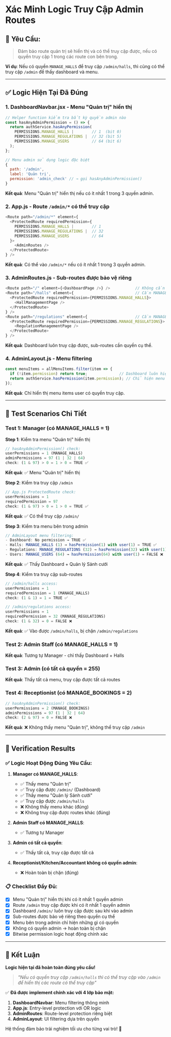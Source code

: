 # Xác Minh Logic Truy Cập Admin Routes

## 🎯 **Yêu Cầu:**
> Đảm bảo route quản trị sẽ hiển thị và có thể truy cập được, nếu có quyền truy cập 1 trong các route con bên trong.

**Ví dụ**: Nếu có quyền `MANAGE_HALLS` để truy cập `/admin/halls`, thì cũng có thể truy cập `/admin` để thấy dashboard và menu.

---

## ✅ **Logic Hiện Tại Đã Đúng**

### **1. DashboardNavbar.jsx - Menu "Quản trị" hiển thị**
```javascript
// Helper function kiểm tra bất kỳ quyền admin nào
const hasAnyAdminPermission = () => {
  return authService.hasAnyPermission(
    PERMISSIONS.MANAGE_HALLS |        // 1  (bit 0)
    PERMISSIONS.MANAGE_REGULATIONS |  // 32 (bit 5) 
    PERMISSIONS.MANAGE_USERS          // 64 (bit 6)
  );
};

// Menu admin sử dụng logic đặc biệt
{
  path: '/admin',
  label: 'Quản trị', 
  permission: 'admin_check' // → gọi hasAnyAdminPermission()
}
```
**Kết quả**: Menu "Quản trị" hiển thị nếu có ít nhất 1 trong 3 quyền admin.

### **2. App.js - Route `/admin/*` có thể truy cập**
```javascript
<Route path="/admin/*" element={
  <ProtectedRoute requiredPermission={
    PERMISSIONS.MANAGE_HALLS |        // 1
    PERMISSIONS.MANAGE_REGULATIONS |  // 32
    PERMISSIONS.MANAGE_USERS          // 64
  }>
    <AdminRoutes />
  </ProtectedRoute>
} />
```
**Kết quả**: Có thể vào `/admin/*` nếu có ít nhất 1 trong 3 quyền admin.

### **3. AdminRoutes.js - Sub-routes được bảo vệ riêng**
```javascript
<Route path="/" element={<DashboardPage />} />           // Không cần quyền
<Route path="/halls" element={                           // Cần MANAGE_HALLS
  <ProtectedRoute requiredPermission={PERMISSIONS.MANAGE_HALLS}>
    <HallManagementPage />
  </ProtectedRoute>
} />
<Route path="/regulations" element={                     // Cần MANAGE_REGULATIONS
  <ProtectedRoute requiredPermission={PERMISSIONS.MANAGE_REGULATIONS}>
    <RegulationManagementPage />
  </ProtectedRoute>
} />
```
**Kết quả**: Dashboard luôn truy cập được, sub-routes cần quyền cụ thể.

### **4. AdminLayout.js - Menu filtering**
```javascript
const menuItems = allMenuItems.filter(item => {
  if (!item.permission) return true;              // Dashboard luôn hiện
  return authService.hasPermission(item.permission); // Chỉ hiện menu có quyền
});
```
**Kết quả**: Chỉ hiển thị menu items user có quyền truy cập.

---

## 🧪 **Test Scenarios Chi Tiết**

### **Test 1: Manager (có MANAGE_HALLS = 1)**

**Step 1**: Kiểm tra menu "Quản trị" hiển thị
```javascript
// hasAnyAdminPermission() check:
userPermissions = 1 (MANAGE_HALLS)
adminPermissions = 97 (1 | 32 | 64)
check: (1 & 97) > 0 = 1 > 0 = TRUE ✅
```
**Kết quả**: ✅ Menu "Quản trị" hiển thị

**Step 2**: Kiểm tra truy cập `/admin`
```javascript
// App.js ProtectedRoute check:
userPermissions = 1
requiredPermission = 97 
check: (1 & 97) > 0 = 1 > 0 = TRUE ✅
```
**Kết quả**: ✅ Có thể truy cập `/admin/`

**Step 3**: Kiểm tra menu bên trong admin
```javascript
// AdminLayout menu filtering:
- Dashboard: No permission → TRUE ✅
- Halls: MANAGE_HALLS (1) → hasPermission(1) with user(1) = TRUE ✅
- Regulations: MANAGE_REGULATIONS (32) → hasPermission(32) with user(1) = FALSE ❌
- Users: MANAGE_USERS (64) → hasPermission(64) with user(1) = FALSE ❌
```
**Kết quả**: ✅ Thấy Dashboard + Quản lý Sảnh cưới

**Step 4**: Kiểm tra truy cập sub-routes
```javascript
// /admin/halls access:
userPermissions = 1
requiredPermission = 1 (MANAGE_HALLS)
check: (1 & 1) = 1 = TRUE ✅

// /admin/regulations access:
userPermissions = 1  
requiredPermission = 32 (MANAGE_REGULATIONS)
check: (1 & 32) = 0 = FALSE ❌
```
**Kết quả**: ✅ Vào được `/admin/halls`, bị chặn `/admin/regulations`

### **Test 2: Admin Staff (có MANAGE_HALLS = 1)**
**Kết quả**: Tương tự Manager - chỉ thấy Dashboard + Halls

### **Test 3: Admin (có tất cả quyền = 255)**
**Kết quả**: Thấy tất cả menu, truy cập được tất cả routes

### **Test 4: Receptionist (có MANAGE_BOOKINGS = 2)**
```javascript
// hasAnyAdminPermission() check:
userPermissions = 2 (MANAGE_BOOKINGS)
adminPermissions = 97 (1 | 32 | 64)
check: (2 & 97) = 0 = FALSE ❌
```
**Kết quả**: ❌ Không thấy menu "Quản trị", không thể truy cập `/admin`

---

## 🎯 **Verification Results**

### **✅ Logic Hoạt Động Đúng Yêu Cầu:**

1. **Manager có MANAGE_HALLS**:
   - ✅ Thấy menu "Quản trị" 
   - ✅ Truy cập được `/admin/` (Dashboard)
   - ✅ Thấy menu "Quản lý Sảnh cưới"
   - ✅ Truy cập được `/admin/halls`
   - ❌ Không thấy menu khác (đúng)
   - ❌ Không truy cập được routes khác (đúng)

2. **Admin Staff có MANAGE_HALLS**:
   - ✅ Tương tự Manager

3. **Admin có tất cả quyền**:
   - ✅ Thấy tất cả, truy cập được tất cả

4. **Receptionist/Kitchen/Accountant không có quyền admin**:
   - ❌ Hoàn toàn bị chặn (đúng)

### **📋 Checklist Đầy Đủ:**

- [x] Menu "Quản trị" hiển thị khi có ít nhất 1 quyền admin
- [x] Route `/admin` truy cập được khi có ít nhất 1 quyền admin  
- [x] Dashboard `/admin/` luôn truy cập được sau khi vào admin
- [x] Sub-routes được bảo vệ riêng theo quyền cụ thể
- [x] Menu bên trong admin chỉ hiện những gì có quyền
- [x] Không có quyền admin → hoàn toàn bị chặn
- [x] Bitwise permission logic hoạt động chính xác

---

## 🎉 **Kết Luận**

**Logic hiện tại đã hoàn toàn đúng yêu cầu!**

> *"Nếu có quyền truy cập `/admin/halls` thì có thể truy cập vào `/admin` để hiển thị các route có thể truy cập"*

✅ **Đã được implement chính xác với 4 lớp bảo mật:**
1. **DashboardNavbar**: Menu filtering thông minh
2. **App.js**: Entry-level protection với OR logic  
3. **AdminRoutes**: Route-level protection riêng biệt
4. **AdminLayout**: UI filtering dựa trên quyền

Hệ thống đảm bảo trải nghiệm tối ưu cho từng vai trò! 🚀 